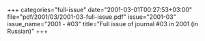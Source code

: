 +++
categories="full-issue"
date="2001-03-01T00:27:53+03:00"
file="pdf/2001/03/2001-03-full-issue.pdf"
issue="2001-03"
issue_name="2001 - #03"
title="Full issue of journal #03 in 2001 (in Russian)"
+++